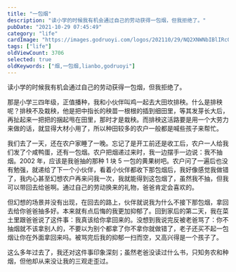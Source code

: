 ```yaml
---
title: "一包烟"
description: "读小学的时候我有机会通过自己的劳动获得一包烟，但我拒绝了。"
pubDate: "2021-10-29 07:45:49"
category: "life"
cardImage: "https://images.godruoyi.com/logos/202110/29/NQ2XNWNbIBlIRcQuE31zArmpGr7X9N0y5M99LnSb.jpeg"
tags: ["life"]
oldViewCount: 3706
selected: true
oldKeywords: ["烟,一包烟,lianbo,godruoyi"]
---
```


读小学的时候我有机会通过自己的劳动获得一包烟，但我拒绝了。

那是小学三四年级，正值播种，我和小伙伴叫鸡一起去大田坎排秧。什么是排秧呢？排秧不及栽秧，他是把中指长的秧苗一根根的插到细田里，等其发芽长大后，再扯起来一把把的捆起甩在田里，那时才是栽秧。而排秧这活路要是用一个大劳力来做的话，就显得大材小用了，所以种田较多的农户一般都是喊些孩子来帮忙。

我们去了一天，还在农户家睡了一晚。忘记了是开工前还是收工后，农户一人给我们发了个咸鸭蛋，还有一包烟。农户把烟递过来时，我一边摆手一边说：我不抽烟。2002 年，应该是我爸抽的那种 1 块 5 一包的黄果树吧。农户问了一遍后也没有勉强，就递给了下一个小伙伴，看着小伙伴都收下那包烟后，我好像感觉我做错了，我内心甚至幻想农户再来问我一次，我就能得到这包烟了，虽然我不抽，但我可以带回去给爸啊。通过自己的劳动换来的礼物，爸爸肯定会喜欢的。

但幻想的场景并没有出现，在回去的路上，伙伴就说我为什么不接下那包烟，拿回去给你爸爸抽多好。本来就有点后悔的我更加抑郁了。回到家后的第二天，我在菜土里跟爸爸说了这件事：我真该给你拿回来的。没想到我说完反被老爸骂了：你不抽烟就不该拿别人的，不要以为别个都拿了你不拿你就做错了，老子还买不起一包烟让你在外面拿回来吗。被骂完后我的抑郁一扫而空，又高兴得是一个孩子了。

这么多年过去了，我还对这件事印象深刻；虽然老爸没读过什么书，只知务农和种烟，但他却从来没让我的三观走歪过。
